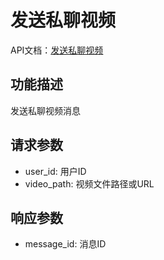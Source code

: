 # 发送私聊视频

API文档：[发送私聊视频](https://napcat.apifox.cn/226889623e0.md)

## 功能描述
发送私聊视频消息

## 请求参数
- user_id: 用户ID
- video_path: 视频文件路径或URL

## 响应参数
- message_id: 消息ID
